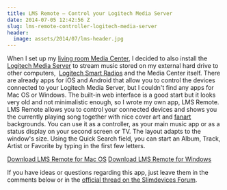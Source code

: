 ```yaml
---
title: LMS Remote – Control your Logitech Media Server
date: 2014-07-05 12:42:56 Z
slug: lms-remote-controller-logitech-media-server
header:
  image: assets/2014/07/lms-header.jpg
---
```


When I set up my [living room Media Center](http://leolabs.org/blog/building-living-room-media-center-part-2/ "Building a living room media center – Part 2: The Intel NUC"), I decided to also install the [Logitech Media Server](http://wiki.slimdevices.com/index.php/DebianPackage "Install the Logitech Media Server on Linux") to stream music stored on my external hard drive to other computers,  [Logitech Smart Radios](http://www.amazon.de/gp/product/B00935DT6K/ref=as_li_ss_tl?ie=UTF8&camp=1638&creative=19454&creativeASIN=B00935DT6K&linkCode=as2&tag=leolabsorg-21 "Logitech UE Smart Radio") and the Media Center itself. There are already apps for iOS and Android that allow you to control the devices connected to your Logitech Media Server, but I couldn't find any apps for Mac OS or Windows. The built-in web interface is a good start but it looks very old and not minimalistic enough, so I wrote my own app, LMS Remote. LMS Remote allows you to control your connected devices and shows you the currently playing song together with nice cover art and [fanart](http://fanart.tv) backgrounds. You can use it as a controller, as your main music app or as a status display on your second screen or TV. The layout adapts to the window's size. Using the Quick Search field, you can start an Album, Track, Artist or Favorite by typing in the first few letters.

[Download LMS Remote for Mac OS](http://cdn.leolabs.org/lms-remote/mac.zip)
[Download LMS Remote for Windows](http://cdn.leolabs.org/lms-remote/win.zip)

If you have ideas or questions regarding this app, just leave them in the comments below or in the [official thread on the Slimdevices Forum](http://forums.slimdevices.com/showthread.php?101145-Announcing-LMS-Remote-Controller-App-for-Mac-OS-X).
